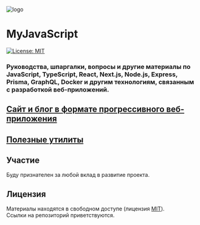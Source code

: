 ![logo](./static/img/js128.png)

# MyJavaScript

[![License: MIT](https://img.shields.io/badge/License-MIT-blue.svg)](https://opensource.org/licenses/MIT)

### Руководства, шпаргалки, вопросы и другие материалы по JavaScript, TypeScript, React, Next.js, Node.js, Express, Prisma, GraphQL, Docker и другим технологиям, связанным с разработкой веб-приложений.

## [Сайт и блог в формате прогрессивного веб-приложения](https://my-js.org)

## [Полезные утилиты](https://www.npmjs.com/package/@my-js/utils)

## Участие

Буду признателен за любой вклад в развитие проекта.

## Лицензия

Материалы находятся в свободном доступе (лицензия [MIT](LICENSE)).\
Ссылки на репозиторий приветствуются.
